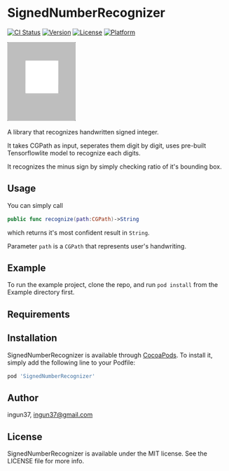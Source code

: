 # SignedNumberRecognizer

[![CI Status](https://img.shields.io/travis/ingun37/SignedNumberRecognizer.svg?style=flat)](https://travis-ci.org/ingun37/SignedNumberRecognizer)
[![Version](https://img.shields.io/cocoapods/v/SignedNumberRecognizer.svg?style=flat)](https://cocoapods.org/pods/SignedNumberRecognizer)
[![License](https://img.shields.io/cocoapods/l/SignedNumberRecognizer.svg?style=flat)](https://cocoapods.org/pods/SignedNumberRecognizer)
[![Platform](https://img.shields.io/cocoapods/p/SignedNumberRecognizer.svg?style=flat)](https://cocoapods.org/pods/SignedNumberRecognizer)

![alt-text](https://github.com/ingun37/SignedNumberRecognizer/blob/master/preview.gif)

A library that recognizes handwritten signed integer.

It takes CGPath as input, seperates them digit by digit, uses pre-built Tensorflowlite model to recognize each digits.

It recognizes the minus sign by simply checking ratio of it's bounding box.

## Usage

You can simply call 

```swift
public func recognize(path:CGPath)->String
```

which returns it's most confident result in `String`.

Parameter `path` is a `CGPath` that represents user's handwriting.

## Example

To run the example project, clone the repo, and run `pod install` from the Example directory first.

## Requirements

## Installation

SignedNumberRecognizer is available through [CocoaPods](https://cocoapods.org). To install
it, simply add the following line to your Podfile:

```ruby
pod 'SignedNumberRecognizer'
```

## Author

ingun37, ingun37@gmail.com

## License

SignedNumberRecognizer is available under the MIT license. See the LICENSE file for more info.

